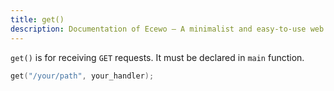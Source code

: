 ```yaml
---
title: get()
description: Documentation of Ecewo — A minimalist and easy-to-use web framework for C
---
```


`get()` is for receiving `GET` requests. It must be declared in `main` function.

```c
get("/your/path", your_handler);
```
